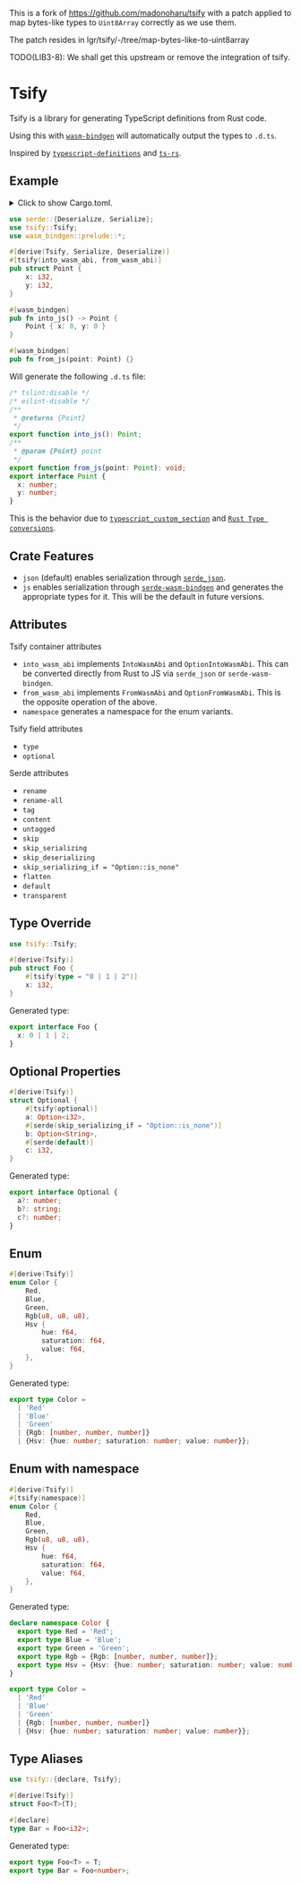 This is a fork of https://github.com/madonoharu/tsify with a patch applied to
map bytes-like types to `Uint8Array` correctly as we use them.

The patch resides in lgr/tsify/-/tree/map-bytes-like-to-uint8array

TODO(LIB3-8): We shall get this upstream or remove the integration of tsify.

# Tsify

Tsify is a library for generating TypeScript definitions from Rust code.

Using this with [`wasm-bindgen`](https://github.com/rustwasm/wasm-bindgen) will
automatically output the types to `.d.ts`.

Inspired by
[`typescript-definitions`](https://github.com/arabidopsis/typescript-definitions)
and [`ts-rs`](https://github.com/Aleph-Alpha/ts-rs).

## Example

<details>
<summary>
Click to show Cargo.toml.
</summary>

```toml
[dependencies]
tsify = "0.4.5"
serde = { version = "1.0", features = ["derive"] }
wasm-bindgen = { version = "0.2" }
```

</details>

```rust
use serde::{Deserialize, Serialize};
use tsify::Tsify;
use wasm_bindgen::prelude::*;

#[derive(Tsify, Serialize, Deserialize)]
#[tsify(into_wasm_abi, from_wasm_abi)]
pub struct Point {
    x: i32,
    y: i32,
}

#[wasm_bindgen]
pub fn into_js() -> Point {
    Point { x: 0, y: 0 }
}

#[wasm_bindgen]
pub fn from_js(point: Point) {}
```

Will generate the following `.d.ts` file:

```ts
/* tslint:disable */
/* eslint-disable */
/**
 * @returns {Point}
 */
export function into_js(): Point;
/**
 * @param {Point} point
 */
export function from_js(point: Point): void;
export interface Point {
  x: number;
  y: number;
}
```

This is the behavior due to
[`typescript_custom_section`](https://rustwasm.github.io/docs/wasm-bindgen/reference/attributes/on-rust-exports/typescript_custom_section.html)
and
[`Rust Type conversions`](https://rustwasm.github.io/docs/wasm-bindgen/contributing/design/rust-type-conversions.html).

## Crate Features

- `json` (default) enables serialization through
  [`serde_json`](https://github.com/serde-rs/json).
- `js` enables serialization through
  [`serde-wasm-bindgen`](https://github.com/cloudflare/serde-wasm-bindgen) and
  generates the appropriate types for it. This will be the default in future
  versions.

## Attributes

Tsify container attributes

- `into_wasm_abi` implements `IntoWasmAbi` and `OptionIntoWasmAbi`. This can be
  converted directly from Rust to JS via `serde_json` or `serde-wasm-bindgen`.
- `from_wasm_abi` implements `FromWasmAbi` and `OptionFromWasmAbi`. This is the
  opposite operation of the above.
- `namespace` generates a namespace for the enum variants.

Tsify field attributes

- `type`
- `optional`

Serde attributes

- `rename`
- `rename-all`
- `tag`
- `content`
- `untagged`
- `skip`
- `skip_serializing`
- `skip_deserializing`
- `skip_serializing_if = "Option::is_none"`
- `flatten`
- `default`
- `transparent`

## Type Override

```rust
use tsify::Tsify;

#[derive(Tsify)]
pub struct Foo {
    #[tsify(type = "0 | 1 | 2")]
    x: i32,
}
```

Generated type:

```ts
export interface Foo {
  x: 0 | 1 | 2;
}
```

## Optional Properties

```rust
#[derive(Tsify)]
struct Optional {
    #[tsify(optional)]
    a: Option<i32>,
    #[serde(skip_serializing_if = "Option::is_none")]
    b: Option<String>,
    #[serde(default)]
    c: i32,
}
```

Generated type:

```ts
export interface Optional {
  a?: number;
  b?: string;
  c?: number;
}
```

## Enum

```rust
#[derive(Tsify)]
enum Color {
    Red,
    Blue,
    Green,
    Rgb(u8, u8, u8),
    Hsv {
        hue: f64,
        saturation: f64,
        value: f64,
    },
}
```

Generated type:

```ts
export type Color =
  | 'Red'
  | 'Blue'
  | 'Green'
  | {Rgb: [number, number, number]}
  | {Hsv: {hue: number; saturation: number; value: number}};
```

## Enum with namespace

```rust
#[derive(Tsify)]
#[tsify(namespace)]
enum Color {
    Red,
    Blue,
    Green,
    Rgb(u8, u8, u8),
    Hsv {
        hue: f64,
        saturation: f64,
        value: f64,
    },
}
```

Generated type:

```ts
declare namespace Color {
  export type Red = 'Red';
  export type Blue = 'Blue';
  export type Green = 'Green';
  export type Rgb = {Rgb: [number, number, number]};
  export type Hsv = {Hsv: {hue: number; saturation: number; value: number}};
}

export type Color =
  | 'Red'
  | 'Blue'
  | 'Green'
  | {Rgb: [number, number, number]}
  | {Hsv: {hue: number; saturation: number; value: number}};
```

## Type Aliases

```rust
use tsify::{declare, Tsify};

#[derive(Tsify)]
struct Foo<T>(T);

#[declare]
type Bar = Foo<i32>;
```

Generated type:

```ts
export type Foo<T> = T;
export type Bar = Foo<number>;
```
